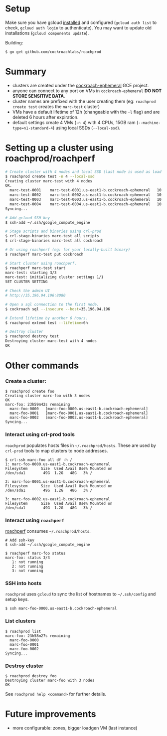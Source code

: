 # Setup

Make sure you have gcloud [installed](https://cloud.google.com/sdk/downloads) and configured (`gcloud auth list` to check, `gcloud auth login` to authenticate). You may want to update old installations (`gcloud components update`).

Building:
```
$ go get github.com/cockroachlabs/roachprod
```

# Summary

* clusters are created under the [cockroach-ephemeral](https://console.cloud.google.com/home/dashboard?project=cockroach-ephemeral) GCE project.
* anyone can connect to any port on VMs in `cockroach-ephemeral` **DO NOT STORE SENSITIVE DATA**.
* cluster names are prefixed with the user creating them (eg: `roachprod create test` creates the `marc-test` cluster)
* VMs have a default lifetime of 12h (changeable with the `-l` flag) and are deleted 6 hours after expiration.
* default settings create 4 VMs (`-n 4`) with 4 CPUs, 15GB ram (`--machine-type=n1-standard-4`) using local SSDs (`--local-ssd`).

# Setting up a cluster using roachprod/roachperf

```bash
# Create cluster with 4 nodes and local SSD (last node is used as load generator by roachperf)
$ roachprod create test -n 4 --local-ssd
Creating cluster marc-test with 4 nodes
OK.
  marc-test-0001	marc-test-0001.us-east1-b.cockroach-ephemeral	10.142.0.8	35.196.94.196
  marc-test-0002	marc-test-0002.us-east1-b.cockroach-ephemeral	10.142.0.5	35.196.95.207
  marc-test-0003	marc-test-0003.us-east1-b.cockroach-ephemeral	10.142.0.7	35.196.151.250
  marc-test-0004	marc-test-0004.us-east1-b.cockroach-ephemeral	10.142.0.6	35.196.194.230
Syncing...

# Add gcloud SSH key
$ ssh-add ~/.ssh/google_compute_engine

# Stage scripts and binaries using crl-prod
$ crl-stage-binaries marc-test all scripts
$ crl-stage-binaries marc-test all cockroach

# Or using roachperf (eg: for your locally-built binary)
$ roachperf marc-test put cockroach

# Start cluster using roachperf.
$ roachperf marc-test start
marc-test: starting 3/3
marc-test: initializing cluster settings 1/1
SET CLUSTER SETTING

# Check the admin UI
# http://35.196.94.196:8080

# Open a sql connection to the first node.
$ cockroach sql --insecure --host=35.196.94.196

# Extend lifetime by another 6 hours.
$ roachprod extend test --lifetime=6h

# Destroy cluster
$ roachprod destroy test
Destroying cluster marc-test with 4 nodes
OK
```

# Other commands

### Create a cluster:
```
$ roachprod create foo
Creating cluster marc-foo with 3 nodes
OK
marc-foo: 23h59m42s remaining
  marc-foo-0000   [marc-foo-0000.us-east1-b.cockroach-ephemeral]
  marc-foo-0001   [marc-foo-0001.us-east1-b.cockroach-ephemeral]
  marc-foo-0002   [marc-foo-0002.us-east1-b.cockroach-ephemeral]
Syncing...
```

### Interact using crl-prod tools
`roachprod` populates hosts files in `~/.roachprod/hosts`. These are used by `crl-prod` tools to map clusters to node addresses.

```
$ crl-ssh marc-foo all df -h /
1: marc-foo-0000.us-east1-b.cockroach-ephemeral
Filesystem      Size  Used Avail Use% Mounted on
/dev/sda1        49G  1.2G   48G   3% /

2: marc-foo-0001.us-east1-b.cockroach-ephemeral
Filesystem      Size  Used Avail Use% Mounted on
/dev/sda1        49G  1.2G   48G   3% /

3: marc-foo-0002.us-east1-b.cockroach-ephemeral
Filesystem      Size  Used Avail Use% Mounted on
/dev/sda1        49G  1.2G   48G   3% /
```

### Interact using `roachperf`
[roachperf](https://github.com/cockroachlabs/roachprod) consumes `~/.roachprod/hosts`.

```
# Add ssh-key
$ ssh-add ~/.ssh/google_compute_engine

$ roachperf marc-foo status
marc-foo: status 3/3
   1: not running
   2: not running
   3: not running
```

### SSH into hosts
`roachprod` uses `gcloud` to sync the list of hostnames to `~/.ssh/config` and setup keys.

```
$ ssh marc-foo-0000.us-east1-b.cockroach-ephemeral
```

### List clusters
```
$ roachprod list
marc-foo: 23h58m27s remaining
  marc-foo-0000
  marc-foo-0001
  marc-foo-0002
Syncing...
```

### Destroy cluster
```
$ roachprod destroy foo
Destroying cluster marc-foo with 3 nodes
OK
```

See `roachprod help <command>` for further details.


# Future improvements

* more configurable: zones, bigger loadgen VM (last instance)

